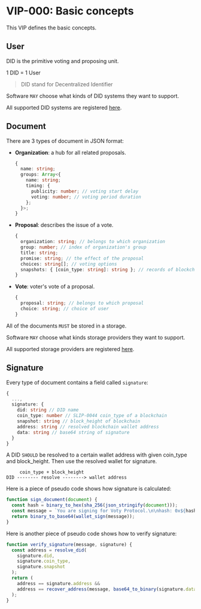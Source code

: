 # VIP-000: Basic concepts

This VIP defines the basic concepts.

## User

DID is the primitive voting and proposing unit.

1 DID = 1 User

> DID stand for Decentralized Identifier

Software `MAY` choose what kinds of DID systems they want to support.

All supported DID systems are registered [here](/vips/VIP-001.md).

## Document

There are 3 types of document in JSON format:

- **Organization**: a hub for all related proposals.

  ```ts
  {
    name: string;
    groups: Array<{
      name: string;
      timing: {
        publicity: number; // voting start delay
        voting: number; // voting period duration
      };
    }>;
  }
  ```

- **Proposal**: describes the issue of a vote.

  ```ts
  {
    organization: string; // belongs to which organization
    group: number; // index of organization's group
    title: string;
    promise: string; // the effect of the proposal
    choices: string[]; // voting options
    snapshots: { [coin_type: string]: string }; // records of blockchains' height
  }
  ```

- **Vote**: voter's vote of a proposal.

  ```ts
  {
    proposal: string; // belongs to which proposal
    choice: string; // choice of user
  }
  ```

All of the documents `MUST` be stored in a storage.

Software `MAY` choose what kinds storage providers they want to support.

All supported storage providers are registered [here](/vips/VIP-002.md).

## Signature

Every type of document contains a field called `signature`:

```ts
{
  ...,
  signature: {
    did: string // DID name
    coin_type: number // SLIP-0044 coin_type of a blockchain
    snapshot: string // block_height of blockchain
    address: string // resolved blockchain wallet address
    data: string // base64 string of signature
  }
}
```

A DID `SHOULD` be resolved to a certain wallet address with given coin_type and block_height. Then use the resolved wallet for signature.

```
     coin_type + block_height
DID -------- resolve --------> wallet address
```

Here is a piece of pseudo code shows how signature is calculated:

```ts
function sign_document(document) {
  const hash = binary_to_hex(sha_256(json_stringify(document)));
  const message = `You are signing for Voty Protocol.\n\nhash: 0x${hash}`;
  return binary_to_base64(wallet_sign(message));
}
```

Here is another piece of pseudo code shows how to verify signature:

```ts
function verify_signature(message, signature) {
  const address = resolve_did(
    signature.did,
    signature.coin_type,
    signature.snapshot
  );
  return (
    address == signature.address &&
    address == recover_address(message, base64_to_binary(signature.data))
  );
}
```
